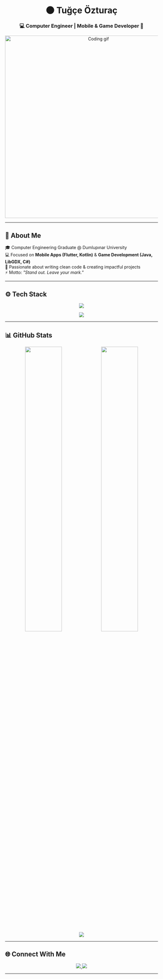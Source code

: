 <!-- Banner -->
<h1 align="center">🌑 Tuğçe Özturaç</h1>
<h3 align="center">💻 Computer Engineer | Mobile & Game Developer 🚀</h3>

<p align="center">
  <img src="https://media.giphy.com/media/qgQUggAC3Pfv687qPC/giphy.gif" width="600" alt="Coding gif"/>
</p>

---

## 🖤 About Me  

🎓 Computer Engineering Graduate @ Dumlupınar University  
💻 Focused on **Mobile Apps (Flutter, Kotlin)** & **Game Development (Java, LibGDX, C#)**  
🌌 Passionate about writing clean code & creating impactful projects  
⚡ Motto: *"Stand out. Leave your mark."*

---

## ⚙️ Tech Stack  

<p align="center">
  <img src="https://skillicons.dev/icons?i=java,kotlin,flutter,dart,cs,mysql" />
</p>
<p align="center">
  <img src="https://skillicons.dev/icons?i=androidstudio,git,github,figma,vscode" />
</p>

---

## 📊 GitHub Stats  

<p align="center">
  <img src="https://github-readme-stats.vercel.app/api?username=tugce-ozturac&show_icons=true&theme=radical&hide_border=true&bg_color=0D1117" width="49%"/>
  <img src="https://github-readme-streak-stats.herokuapp.com/?user=tugce-ozturac&theme=radical&hide_border=true&background=0D1117" width="49%"/>
</p>

<p align="center">
  <img src="https://github-readme-activity-graph.vercel.app/graph?username=tugce-ozturac&theme=react-dark&hide_border=true&bg_color=0D1117" />
</p>

---

## 🌐 Connect With Me  

<p align="center">
  <a href="https://www.linkedin.com/in/tugce-ozturac/" target="_blank">
    <img src="https://skillicons.dev/icons?i=linkedin" />
  </a>
  <a href="mailto:tugceozturac@example.com">
    <img src="https://skillicons.dev/icons?i=gmail" />
  </a>
</p>

---



